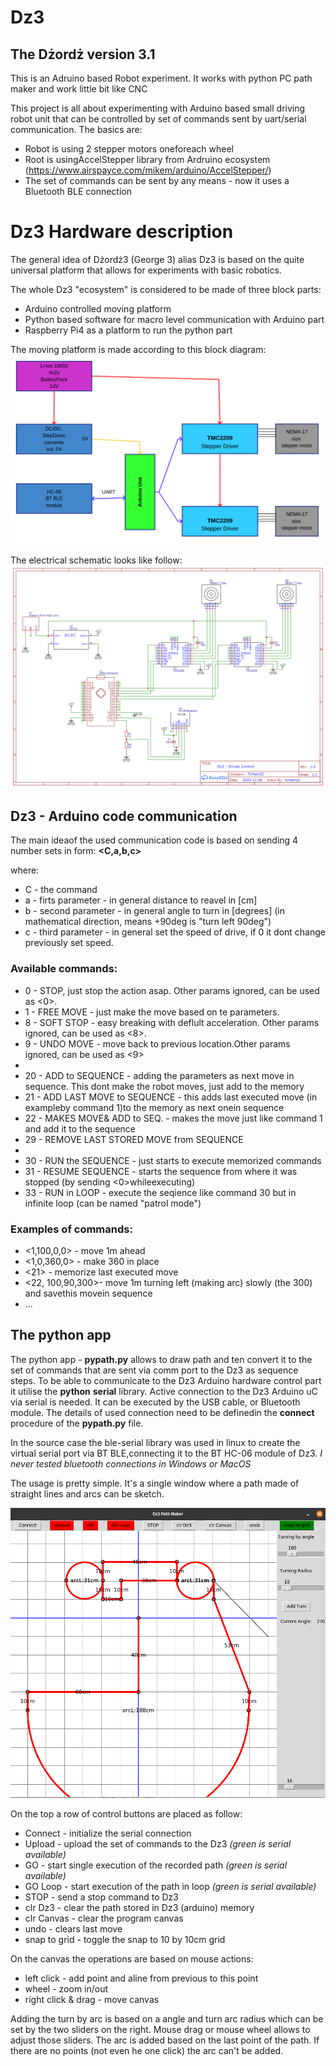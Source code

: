 # Dz3
## The Dżordż version 3.1

This is an Adruino based Robot experiment. It works with python PC path maker and work little bit like CNC

This project is all about experimenting with Arduino based small driving robot unit that can be controlled by set of commands sent by uart/serial communication.
The basics are:
- Robot is using 2 stepper motors oneforeach wheel
- Root is usingAccelStepper library from Ardruino ecosystem (https://www.airspayce.com/mikem/arduino/AccelStepper/)
- The set of commands can be sent by any means - now it uses a Bluetooth BLE connection 

# Dz3 Hardware description

The general idea of Dżordż3 (George 3) alias Dz3 is based on the quite universal platform that allows for experiments with basic robotics.

The whole Dz3 "ecosystem" is considered to be made of three block parts:
- Arduino controlled moving platform
- Python based software for macro level communication with Arduino part
- Raspberry Pi4 as a platform to run the python part

The moving platform is made according to this block diagram:
![Dz3 Block Diagram](img/Dz3-Arduino-block.png)


The electrical schematic looks like follow:
![Dz3 Block Diagram](img/Schematic_Dz3-Dzordz3-robotplatform01.png)




## Dz3 - Arduino code communication

The main ideaof the used communication code is based on sending 4 number sets in form:
**<C,a,b,c>**

where:

- C - the command
- a - firts parameter - in general distance to reavel in [cm]
- b - second parameter - in general angle to turn in [degrees] (in mathematical direction, means +90deg is "turn left 90deg")
- c - third parameter - in general set the speed of drive, if 0 it dont change previously set speed.

### Available commands:
- 0 - STOP, just stop the action asap. Other params ignored, can be used as <0>.
- 1 - FREE MOVE - just make the move based on te parameters.
- 8 - SOFT STOP - easy breaking with deflult acceleration. Other params ignored, can be used as <8>.
- 9 - UNDO  MOVE - move back to previous location.Other params ignored, can be used as <9>
- 
- 20 - ADD to SEQUENCE - adding the parameters as next move in sequence. This dont make the robot moves, just add to the memory
- 21 - ADD LAST MOVE to SEQUENCE - this adds last executed move (in exampleby command 1)to the memory as next onein sequence
- 22 - MAKES MOVE& ADD to SEQ. - makes the move just like command 1 and add it to the sequence
- 29 - REMOVE LAST STORED MOVE from SEQUENCE
-
- 30 - RUN the SEQUENCE - just starts to execute memorized commands
- 31 - RESUME SEQUENCE - starts the sequence from where it was stopped (by sending <0>whileexecuting)
- 33 - RUN in LOOP - execute the seqience like command 30 but in infinite loop (can be named "patrol mode")

### Examples of commands:
- <1,100,0,0> - move 1m ahead
- <1,0,360,0> - make 360 in place
- <21> - memorize last executed move
- <22, 100,90,300>- move 1m turning left (making arc) slowly (the 300) and savethis movein sequence
- ...

## The python app

The python app - **pypath.py** allows to draw path and ten convert it to the set of commands that are sent via comm port to the Dz3 as sequence steps. To be able to communicate to the Dz3 Arduino hardware control part it utilise the **python** **serial** library.
Active connection to the Dz3 Arduino uC via serial is needed. It can be executed by the USB cable, or Bluetooth module. The details of used connection need to be definedin the **connect** procedure of the **pypath.py** file. 

In the source case the ble-serial library was used in linux to create the virtual serial port via BT BLE,connecting it to the BT HC-06 module of Dz3. *I never tested bluetooth connections in Windows or MacOS*  

The usage is pretty simple. It's a single window where a path made of straight lines and arcs can be sketch.

![pypath.py window](img/pypath_window.png)

On the top a row of control buttons are placed as follow:
- Connect - initialize the serial connection
- Upload - upload the set of commands to the Dz3 *(green is serial available)*
- GO - start single execution of the recorded path *(green is serial available)*
- GO Loop - start execution of the path in loop *(green is serial available)*
- STOP - send a stop command to Dz3
- clr Dz3 - clear the path stored in Dz3 (arduino) memory
- clr Canvas - clear the program canvas
- undo - clears last move
- snap to grid - toggle the snap to 10 by 10cm grid

On the canvas the operations are based on mouse actions:
- left click - add point and aline from previous to this point
- wheel - zoom in/out
- right click & drag - move canvas

Adding the turn by arc is based on a angle and turn arc radius which can be set by the two sliders on the right. Mouse drag or mouse wheel allows to adjust those sliders.
The arc is added based on the last point of the path. If there are no points (not even he one click) the arc can't be added.     

